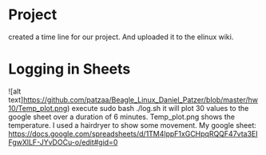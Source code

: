 # Project 
created a time line for our project. And uploaded it to the elinux wiki.

# Logging in Sheets

![alt text]https://github.com/patzaa/Beagle_Linux_Daniel_Patzer/blob/master/hw10/Temp_plot.png)
execute sudo bash ./log.sh 
it will plot 30 values to the google sheet over a duration of 6 minutes. 
Temp_plot.png shows the temperature. I used a hairdryer to show some movement. 
My google sheet: https://docs.google.com/spreadsheets/d/1TM4lppF1xGCHpqRQQF47vta3EIFgwXlLF-JYvDOCu-o/edit#gid=0 

